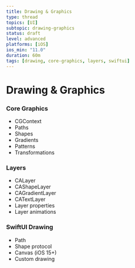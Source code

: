 ```yaml
---
title: Drawing & Graphics
type: thread
topics: [UI]
subtopic: drawing-graphics
status: draft
level: advanced
platforms: [iOS]
ios_min: "11.0"
duration: 60m
tags: [drawing, core-graphics, layers, swiftui]
---
```


# Drawing & Graphics


### Core Graphics
- CGContext
- Paths
- Shapes
- Gradients
- Patterns
- Transformations

### Layers
- CALayer
- CAShapeLayer
- CAGradientLayer
- CATextLayer
- Layer properties
- Layer animations

### SwiftUI Drawing
- Path
- Shape protocol
- Canvas (iOS 15+)
- Custom drawing

